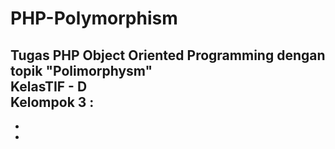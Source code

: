 # PHP-Polymorphism
Tugas PHP Object Oriented Programming dengan topik "Polimorphysm" </br>
KelasTIF - D </br>
Kelompok 3 : </br>
-
-
-
